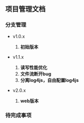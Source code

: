 ## 项目管理文档

### 分支管理

- v1.0.x
    1. **初始版本**

- v1.1.x
    1. **读写性能优化** 
    2. **文件流断开bug**
    3. **分离log4js，自由配置log4js**

- v2.0.x
    1. **web版本**

### 待完成事项

